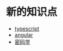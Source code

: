# 新的知识点

- [typescript](./typescript/readme.md)
- [angular](./angular/readme.md)
- [密码学](./encryption/readme.md)